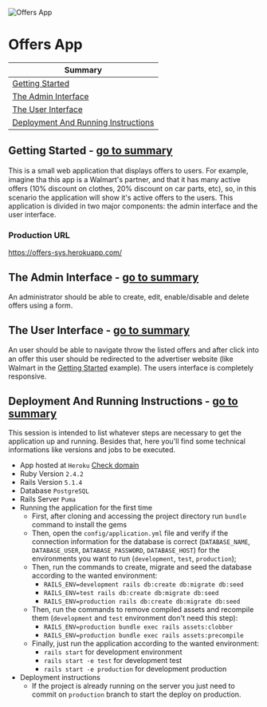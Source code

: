 ![Offers App](https://ih0.redbubble.net/image.118888820.1283/sticker,375x360-bg,ffffff.u3.png)

# Offers App

| Summary                                                                                          |
|--------------------------------------------------------------------------------------------------|
| [Getting Started](#getting-started---go-to-summary)                                              |
| [The Admin Interface](#the-admin-interface---go-to-summary)                                      |
| [The User Interface](#the-user-interface---go-to-summary)                                        |
| [Deployment And Running Instructions](#deployment-and-running-instructions---go-to-summary)      |

## Getting Started - [go to summary](#offers-app)

This is  a small web application that displays oﬀers to users. For example, imagine tha this app is 
a Walmart's partner, and that it has many active oﬀers (10% discount on clothes, 20% discount on car 
parts, etc), so, in this scenario the application will show it's active offers  to the users. This 
application is divided in two major components: the admin interface and the user interface.

### Production URL
https://offers-sys.herokuapp.com/

## The Admin Interface - [go to summary](#offers-app)

An administrator should be able to create, edit, enable/disable and delete offers using a form.

## The User Interface - [go to summary](#offers-app)

An user should be able to navigate throw the listed offers and after click into an oﬀer this user 
should be redirected to the advertiser website (like Walmart in the [Getting Started](#getting-started-go-to-summary) 
example). The users interface is completely responsive.

## Deployment And Running Instructions - [go to summary](#offers-app)

This session is intended to list whatever steps are necessary to get the application up and running. 
Besides that, here you'll find some technical informations like versions and jobs to be executed.

* App hosted at `Heroku` [Check domain](#production-url)
* Ruby Version `2.4.2`
* Rails Version `5.1.4`
* Database `PostgreSQL`
* Rails Server `Puma`
* Running the application for the first time
  * First, after cloning and accessing the project directory run `bundle` command to install the gems
  * Then, open the `config/application.yml` file and verify if the connection information for the 
   database is correct (`DATABASE_NAME`, `DATABASE_USER`, `DATABASE_PASSWORD`, `DATABASE_HOST`) for
   the environments you want to run (`development`, `test`, `production`);
  * Then, run the commands to create, migrate and seed the database according to the wanted environment:
      * `RAILS_ENV=development rails db:create db:migrate db:seed`
      * `RAILS_ENV=test rails db:create db:migrate db:seed`
      * `RAILS_ENV=production rails db:create db:migrate db:seed`
  * Then, run the commands to remove compiled assets and recompile them (`development` and `test` 
  environment don't need this step):
      * `RAILS_ENV=production bundle exec rails assets:clobber`
      * `RAILS_ENV=production bundle exec rails assets:precompile`
  * Finally, just run the application according to the wanted environment:
      * `rails start` for development environment 
      * `rails start -e test` for development test
      * `rails start -e production` for development production
* Deployment instructions
  * If the project is already running on the server you just need to commit on `production` branch to 
  start the deploy on production.
